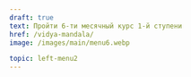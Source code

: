 ```yaml
---
draft: true
text: Пройти 6-ти месячный курс 1-й ступени
href: /vidya-mandala/
image: /images/main/menu6.webp

topic: left-menu2
---
```

